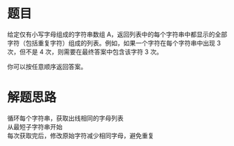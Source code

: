 # 题目
给定仅有小写字母组成的字符串数组 A，返回列表中的每个字符串中都显示的全部字符（包括重复字符）组成的列表。例如，如果一个字符在每个字符串中出现 3 次，但不是 4 次，则需要在最终答案中包含该字符 3 次。  

你可以按任意顺序返回答案。
# 解题思路
循环每个字符串，获取出线相同的字母列表  
从最短子字符串开始  
每次获取完后，修改原始字符减少相同字母，避免重复